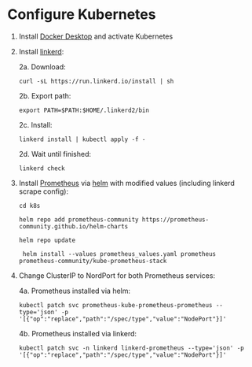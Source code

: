 # Configure Kubernetes
1. Install [Docker Desktop](https://www.docker.com/products/docker-desktop) and activate Kubernetes
2. Install [linkerd](https://linkerd.io):
    
    2a. Download: 
   
    ```curl -sL https://run.linkerd.io/install | sh```
    
    2b. Export path: 
    
    ```export PATH=$PATH:$HOME/.linkerd2/bin```

    2c. Install:
    
    ```linkerd install | kubectl apply -f -```

    2d. Wait until finished:
   
    ```linkerd check```
   
3. Install [Prometheus](https://prometheus.io/) via [helm](https://helm.sh/) with modified values (including linkerd scrape config):
   
   ````cd k8s````
   
   ````helm repo add prometheus-community https://prometheus-community.github.io/helm-charts````
   
   ````helm repo update````
   
   ```` helm install --values prometheus_values.yaml prometheus prometheus-community/kube-prometheus-stack````

4. Change ClusterIP to NordPort for both Prometheus services:
   
   4a. Prometheus installed via helm:
   
   ````kubectl patch svc prometheus-kube-prometheus-prometheus --type='json' -p '[{"op":"replace","path":"/spec/type","value":"NodePort"}]'````

   4b. Prometheus installed via linkerd:
   
   ````kubectl patch svc -n linkerd linkerd-prometheus --type='json' -p '[{"op":"replace","path":"/spec/type","value":"NodePort"}]'````
